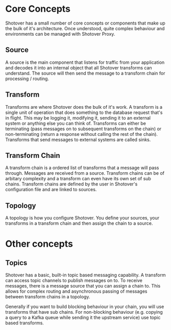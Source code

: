 # Core Concepts

Shotover has a small number of core concepts or components that make up the bulk of it's architecture. Once understood, quite complex behaviour and environments can be managed with Shotover Proxy.

## Source

A source is the main component that listens for traffic from your application and decodes it into an internal object that all Shotover transforms can understand. The source will then send the message to a transform chain for processing / routing. 

## Transform

Transforms are where Shotover does the bulk of it's work. A transform is a single unit of operation that does something to the database request that's in flight. This may be logging it, modifying it, sending it to an external system or anything else you can think of. Transforms can either be terminating (pass messages on to subsequent transforms on the chain) or non-terminating (return a response without calling the rest of the chain). Transforms that send messages to external systems are called sinks. 

## Transform Chain

A transform chain is a ordered list of transforms that a message will pass through. Messages are received from a source. Transform chains can be of arbitary complexity and a transform can even have its own set of sub chains. Transform chains are defined by the user in Shotover's configuration file and are linked to sources.


## Topology

A topology is how you configure Shotover. You define your sources, your transforms in a transform chain and then assign the chain to a source.

# Other concepts

## Topics

Shotover has a basic, built-in topic based messaging capability. A transform can access topic channels to publish messages on to. To receive messages, there is a message source that you can assign a chain to. This allows for complex routing and asynchronous passing of messages between transform chains in a topology.

Generally if you want to build blocking behaviour in your chain, you will use transforms that have sub chains. For non-blocking behaviour (e.g. copying a query to a Kafka queue while sending it the upstream service) use topic based transforms.
